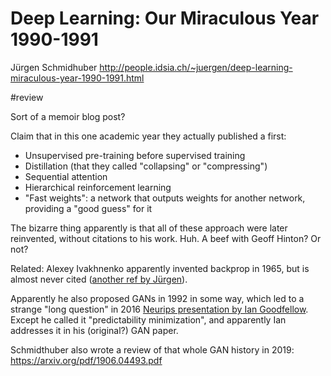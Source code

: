 # Deep Learning: Our Miraculous Year 1990-1991
Jürgen Schmidhuber
http://people.idsia.ch/~juergen/deep-learning-miraculous-year-1990-1991.html

#review

Sort of a memoir blog post?

Claim that in this one academic year they actually published a first:
* Unsupervised pre-training before supervised training
* Distillation (that they called "collapsing" or "compressing")
* Sequential attention
* Hierarchical reinforcement learning
* "Fast weights": a network that outputs weights for another network, providing a "good guess" for it

The bizarre thing apparently is that all of these approach were later reinvented, without citations to his work. Huh. A beef with Geoff Hinton? Or not?

Related: Alexey Ivakhnenko apparently invented backprop in 1965, but is almost never cited ([another ref by Jürgen](http://people.idsia.ch/~juergen/deep-learning-conspiracy.html)).

Apparently he also proposed GANs in 1992 in some way, which led to a strange "long question" in 2016 [Neurips presentation by Ian Goodfellow](https://www.youtube.com/watch?v=HGYYEUSm-0Q&t=3779s). Except he called it "predictability minimization", and apparently Ian addresses it in his (original?) GAN paper.

Schmidthuber also  wrote a review of that whole GAN history in 2019:
https://arxiv.org/pdf/1906.04493.pdf
